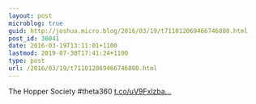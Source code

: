 ```yaml
---
layout: post
microblog: true
guid: http://joshua.micro.blog/2016/03/19/t711012069466746880.html
post_id: 36041
date: 2016-03-19T13:11:01+1100
lastmod: 2019-07-30T17:41:24+1100
type: post
url: /2016/03/19/t711012069466746880.html
---
```

The Hopper Society #theta360 [t.co/uV9Fxlzba...](https://t.co/uV9Fxlzba6)

